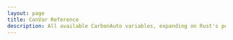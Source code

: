 ```yaml
---
layout: page
title: ConVar Reference
description: All available CarbonAuto variables, expanding on Rust's possibilities
---
```


<script setup>
    import ConVarReference from '@/components/ConVarReference.vue'
</script>

<ConVarReference />
